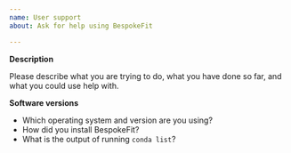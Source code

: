 ```yaml
---
name: User support
about: Ask for help using BespokeFit

---
```


**Description**

Please describe what you are trying to do, what you have done so far, and what you could use help with.

**Software versions**

- Which operating system and version are you using?
- How did you install BespokeFit?
- What is the output of running `conda list`?
